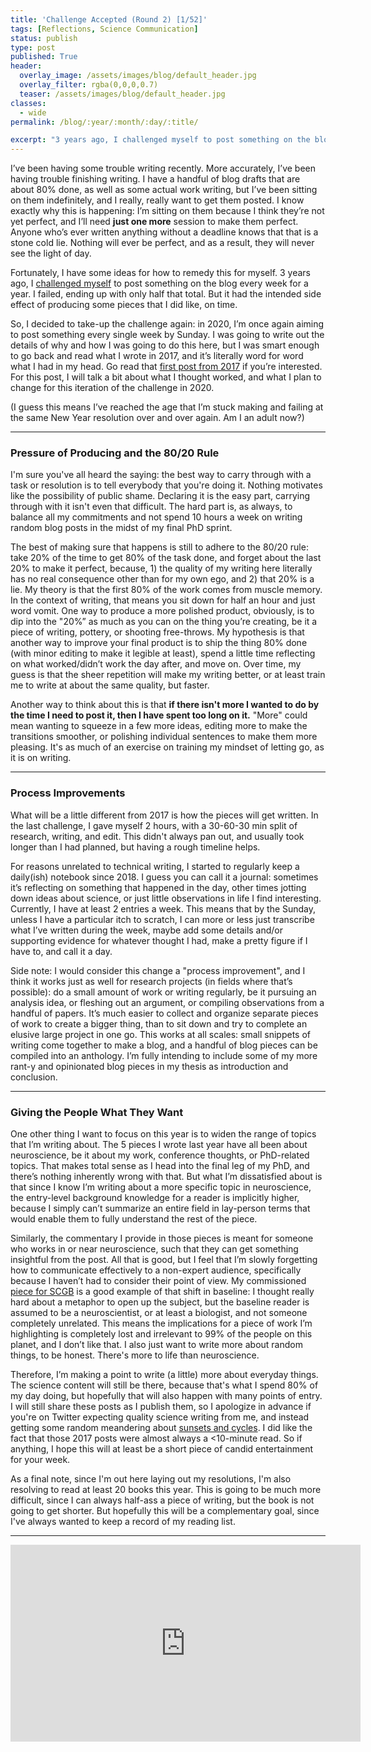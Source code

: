 ```yaml
---
title: 'Challenge Accepted (Round 2) [1/52]'
tags: [Reflections, Science Communication]
status: publish
type: post
published: True
header:
  overlay_image: /assets/images/blog/default_header.jpg
  overlay_filter: rgba(0,0,0,0.7)
  teaser: /assets/images/blog/default_header.jpg
classes:
  - wide
permalink: /blog/:year/:month/:day/:title/

excerpt: "3 years ago, I challenged myself to post something on the blog every week for a year. I failed, ending up with only half that total. But it had the intended side effect of producing some pieces that I did like, on time. So, I decided to take-up the challenge again: in 2020, I’m once again aiming to post something every single week by Sunday."
---
```


I’ve been having some trouble writing recently. More accurately, I’ve been having trouble finishing writing. I have a handful of blog drafts that are about 80% done, as well as some actual work writing, but I’ve been sitting on them indefinitely, and I really, really want to get them posted. I know exactly why this is happening: I’m sitting on them because I think they’re not yet perfect, and I’ll need **just one more** session to make them perfect. Anyone who’s ever written anything without a deadline knows that that is a stone cold lie. Nothing will ever be perfect, and as a result, they will never see the light of day.

Fortunately, I have some ideas for how to remedy this for myself. 3 years ago, I [challenged myself][challenge2017] to post something on the blog every week for a year. I failed, ending up with only half that total. But it had the intended side effect of producing some pieces that I did like, on time.

So, I decided to take-up the challenge again: in 2020, I’m once again aiming to post something every single week by Sunday. I was going to write out the details of why and how I was going to do this here, but I was smart enough to go back and read what I wrote in 2017, and it’s literally word for word what I had in my head. Go read that [first post from 2017][challenge2017] if you’re interested. For this post, I will talk a bit about what I thought worked, and what I plan to change for this iteration of the challenge in 2020.

(I guess this means I’ve reached the age that I’m stuck making and failing at the same New Year resolution over and over again. Am I an adult now?)

---
### Pressure of Producing and the 80/20 Rule
I'm sure you've all heard the saying: the best way to carry through with a task or resolution is to tell everybody that you're doing it. Nothing motivates like the possibility of public shame. Declaring it is the easy part, carrying through with it isn't even that difficult. The hard part is, as always, to balance all my commitments and not spend 10 hours a week on writing random blog posts in the midst of my final PhD sprint.

The best of making sure that happens is still to adhere to the 80/20 rule: take 20% of the time to get 80% of the task done, and forget about the last 20% to make it perfect, because, 1) the quality of my writing here literally has no real consequence other than for my own ego, and 2) that 20% is a lie. My theory is that the first 80% of the work comes from muscle memory. In the context of writing, that means you sit down for half an hour and just word vomit. One way to produce a more polished product, obviously, is to dip into the "20%” as much as you can on the thing you’re creating, be it a piece of writing, pottery, or shooting free-throws. My hypothesis is that another way to improve your final product is to ship the thing 80% done (with minor editing to make it legible at least), spend a little time reflecting on what worked/didn’t work the day after, and move on. Over time, my guess is that the sheer repetition will make my writing better, or at least train me to write at about the same quality, but faster.

Another way to think about this is that **if there isn't more I wanted to do by the time I need to post it, then I have spent too long on it.** "More" could mean wanting to squeeze in a few more ideas, editing more to make the transitions smoother, or polishing individual sentences to make them more pleasing. It's as much of an exercise on training my mindset of letting go, as it is on writing.

---
### Process Improvements
What will be a little different from 2017 is how the pieces will get written. In the last challenge, I gave myself 2 hours, with a 30-60-30 min split of research, writing, and edit. This didn't always pan out, and usually took longer than I had planned, but having a rough timeline helps.

For reasons unrelated to technical writing, I started to regularly keep a daily(ish) notebook since 2018. I guess you can call it a journal: sometimes it’s reflecting on something that happened in the day, other times jotting down ideas about science, or just little observations in life I find interesting. Currently, I have at least 2 entries a week. This means that by the Sunday, unless I have a particular itch to scratch, I can more or less just transcribe what I’ve written during the week, maybe add some details and/or supporting evidence for whatever thought I had, make a pretty figure if I have to, and call it a day.

Side note: I would consider this change a "process improvement", and I think it works just as well for research projects (in fields where that’s possible): do a small amount of work or writing regularly, be it pursuing an analysis idea, or fleshing out an argument, or compiling observations from a handful of papers. It’s much easier to collect and organize separate pieces of work to create a bigger thing, than to sit down and try to complete an elusive large project in one go. This works at all scales: small snippets of writing come together to make a blog, and a handful of blog pieces can be compiled into an anthology. I’m fully intending to include some of my more rant-y and opinionated blog pieces in my thesis as introduction and conclusion.

---
### Giving the People What They Want
One other thing I want to focus on this year is to widen the range of topics that I’m writing about. The 5 pieces I wrote last year have all been about neuroscience, be it about my work, conference thoughts, or PhD-related topics. That makes total sense as I head into the final leg of my PhD, and there’s nothing inherently wrong with that. But what I’m dissatisfied about is that since I know I’m writing about a more specific topic in neuroscience, the entry-level background knowledge for a reader is implicitly higher, because I simply can’t summarize an entire field in lay-person terms that would enable them to fully understand the rest of the piece.

Similarly, the commentary I provide in those pieces is meant for someone who works in or near neuroscience, such that they can get something insightful from the post. All that is good, but I feel that I’m slowly forgetting how to communicate effectively to a non-expert audience, specifically because I haven’t had to consider their point of view. My commissioned [piece for SCGB][manifolds] is a good example of that shift in baseline: I thought really hard about a metaphor to open up the subject, but the baseline reader is assumed to be a neuroscientist, or at least a biologist, and not someone completely unrelated. This means the implications for a piece of work I’m highlighting is completely lost and irrelevant to 99% of the people on this planet, and I don’t like that. I also just want to write more about random things, to be honest. There's more to life than neuroscience.

Therefore, I’m making a point to write (a little) more about everyday things. The science content will still be there, because that's what I spend 80% of my day doing, but hopefully that will also happen with many points of entry. I will still share these posts as I publish them, so I apologize in advance if you're on Twitter expecting quality science writing from me, and instead getting some random meandering about [sunsets and cycles][cycles]. I did like the fact that those 2017 posts were almost always a <10-minute read. So if anything, I hope this will at least be a short piece of candid entertainment for your week.

As a final note, since I'm out here laying out my resolutions, I'm also resolving to read at least 20 books this year. This is going to be much more difficult, since I can always half-ass a piece of writing, but the book is not going to get shorter. But hopefully this will be a complementary goal, since I've always wanted to keep a record of my reading list.

---

<iframe width="560" height="315" src="https://www.youtube.com/embed/0W-a11Tdk7Y" frameborder="0" allow="autoplay; encrypted-media" allowfullscreen></iframe>


[challenge2017]: http://www.rdgao.com/challenge-accepted/
[cycles]:http://www.rdgao.com/cycles-sublime/
[manifolds]:https://www.simonsfoundation.org/2019/07/31/searching-for-the-hidden-factors-underlying-the-neural-code/
